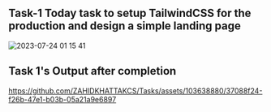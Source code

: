 ## Task-1 Today task to setup TailwindCSS for the production and design a simple landing page

![2023-07-24 01 15 41](https://github.com/ZAHIDKHATTAKCS/Tasks/assets/103638880/551c66c1-bd64-444b-bc0f-cfca098c13ca)


## Task 1's Output after completion



https://github.com/ZAHIDKHATTAKCS/Tasks/assets/103638880/37088f24-f26b-47e1-b03b-05a21a9e6897










